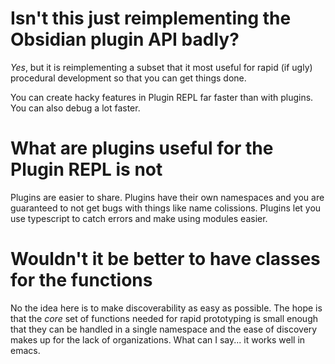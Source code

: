 # Isn't this just reimplementing the Obsidian plugin API badly?
*Yes*, but it is reimplementing a subset that it most useful for
rapid (if ugly) procedural development so that you can get things done.

You can create hacky features in Plugin REPL far faster than with plugins. You can also debug a lot faster.

# What are plugins useful for the Plugin REPL is not
Plugins are easier to share.
Plugins have their own namespaces and you are guaranteed to not get bugs with things like name colissions.
Plugins let you use typescript to catch errors and make using modules easier.

# Wouldn't it be better to have classes for the functions
No the idea here is to make discoverability as easy as possible. The hope is that the *core* set of functions needed for rapid prototyping is small enough that they can be handled in a single namespace and the ease of discovery makes up for the lack of organizations. What can I say... it works well in emacs.
